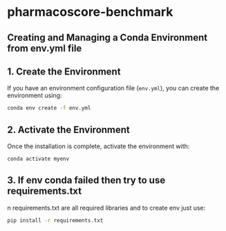 # pharmacoscore-benchmark

## Creating and Managing a Conda Environment from env.yml file

## 1. Create the Environment

If you have an environment configuration file (`env.yml`), you can create the environment using:

```sh
conda env create -f env.yml
```

## 2. Activate the Environment

Once the installation is complete, activate the environment with:

```sh
conda activate myenv
```

## 3. If env conda failed then try to use requirements.txt

n requirements.txt are all required libraries and to create env just use:

```sh
pip install -r requirements.txt
```
